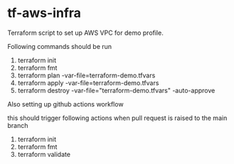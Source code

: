 # tf-aws-infra

Terraform script to set up AWS VPC for demo profile.

Following commands should be run
1. terraform init 
2. terraform fmt 
3. terraform plan -var-file=terraform-demo.tfvars   
4. terraform apply -var-file=terraform-demo.tfvars   
5. terraform destroy -var-file="terraform-demo.tfvars" -auto-approve

Also setting up github actions workflow

this should trigger following actions when pull request is raised to the main branch

1. terraform init 
2. terraform fmt 
3. terraform validate 
